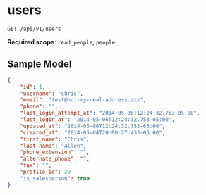 users
=====

```shell
GET /api/v1/users
```

**Required scope**: `read_people`, `people`

Sample Model
------------

```json
{
	"id": 1,
	"username": "chris",
	"email": "test@not-my-real-address.zzz",
	"phone": "",
	"last_login_attempt_at": "2014-05-06T12:24:32.753-05:00",
	"last_login_at": "2014-05-06T12:24:32.753-05:00",
	"updated_at": "2014-05-06T12:24:32.753-05:00",
	"created_at": "2014-05-04T20:00:27.433-05:00",
	"first_name": "Chris",
	"last_name": "Allen",
	"phone_extension": "",
	"alternate_phone": "",
	"fax": "",
	"profile_id": 20
	"is_salesperson": true
}
```